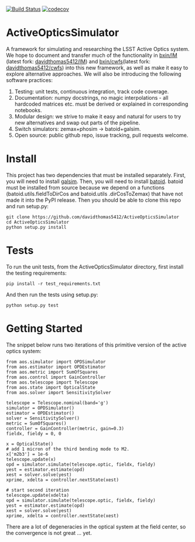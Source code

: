 [![Build Status](https://travis-ci.com/davidthomas5412/ActiveOpticsSimulator.svg?branch=master)](https://travis-ci.com/davidthomas5412/ActiveOpticsSimulator)
[![codecov](https://codecov.io/gh/davidthomas5412/ActiveOpticsSimulator/branch/master/graph/badge.svg)](https://codecov.io/gh/davidthomas5412/ActiveOpticsSimulator)

# ActiveOpticsSimulator
A framework for simulating and researching the LSST Active Optics system. We hope to 
document and transfer much
 of the functionality in [bxin/IM](https://github.com/bxin/IM) (latest fork: [davidthomas5412/IM](https://github.com/davidthomas5412/IM)) and [bxin/cwfs](https://github.com/bxin/cwfs)(latest fork: 
[davidthomas5412/cwfs](https://github.com/davidthomas5412/cwfs)) into this new framework, as well
 as make it easy to explore alternative approaches. We will also be introducing the following 
 software practices:

1. Testing: unit tests, continuous integration, track code coverage.
2. Documentation: numpy docstrings, no magic interpolations - all hardcoded matrices etc. must be derived or explained in corresponding notebooks.
3. Modular design: we strive to make it easy and natural for users to try new alternatives and swap 
out parts of the pipeline.
4. Switch simulators: zemax+phosim -> batoid+galsim.
5. Open source: public github repo, issue tracking, pull requests welcome.

# Install
This project has two dependencies that must be installed separately.
First, you will need to install [galsim](https://github.com/GalSim-developers/GalSim). Then, you 
will need to install [batoid](https://github.com/jmeyers314/batoid). batoid must be installed 
from source because we depend on a functions (batoid.utils.fieldToDirCos and batoid.utils
.dirCosToZemax) that have not made it into the PyPI release. Then you should be able to clone 
this repo and run setup.py:

```
git clone https://github.com/davidthomas5412/ActiveOpticsSimulator
cd ActiveOpticsSimulator
python setup.py install
```

# Tests

To run the unit tests, from the ActiveOpticsSimulator directory, first install the testing
requirements:

```
pip install -r test_requirements.txt
```

And then run the tests using setup.py:

```
python setup.py test
```

# Getting Started

The snippet below runs two iterations of this primitive version of the active optics system:

```
from aos.simulator import OPDSimulator
from aos.estimator import OPDEstimator
from aos.metric import SumOfSquares
from aos.control import GainController
from aos.telescope import Telescope
from aos.state import OpticalState
from aos.solver import SensitivitySolver

telescope = Telescope.nominal(band='g')
simulator = OPDSimulator()
estimator = OPDEstimator()
solver = SensitivitySolver()
metric = SumOfSquares()
controller = GainController(metric, gain=0.3)
fieldx, fieldy = 0, 0

x = OpticalState()
# add 1 micron of the third bending mode to M2.
x['m2b3'] = 1e-6
telescope.update(x)
opd = simulator.simulate(telescope.optic, fieldx, fieldy)
yest = estimator.estimate(opd)
xest = solver.solve(yest)
xprime, xdelta = controller.nextState(xest)

# start second iteration
telescope.update(xdelta)
opd = simulator.simulate(telescope.optic, fieldx, fieldy)
yest = estimator.estimate(opd)
xest = solver.solve(yest)
xprime, xdelta = controller.nextState(xest)
```

There are a lot of degeneracies in the optical system at the field center, so the convergence is 
not great ... yet. 